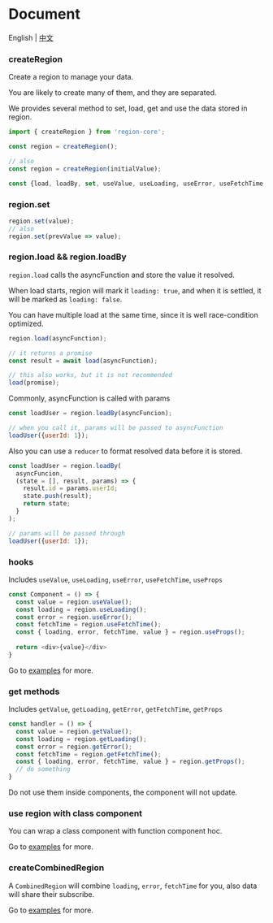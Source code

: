 # Document

English | [中文](https://github.com/regionjs/region-core/blob/master/docs/Document-zh_CN.md)

### createRegion

Create a region to manage your data.

You are likely to create many of them, and they are separated.

We provides several method to set, load, get and use the data stored in region.

```javascript
import { createRegion } from 'region-core';

const region = createRegion();

// also
const region = createRegion(initialValue);

const {load, loadBy, set, useValue, useLoading, useError, useFetchTime, useProps} = region;
```

### region.set

```javascript
region.set(value);
// also
region.set(prevValue => value);
```

### region.load && region.loadBy

`region.load` calls the asyncFunction and store the value it resolved.

When load starts, region will mark it `loading: true`, and when it is settled, it will be marked as `loading: false`.

You can have multiple load at the same time, since it is well race-condition optimized.

```javascript
region.load(asyncFunction);

// it returns a promise
const result = await load(asyncFunction);

// this also works, but it is not recommended
load(promise);
```

Commonly, asyncFunction is called with params

```javascript
const loadUser = region.loadBy(asyncFuncion);

// when you call it, params will be passed to asyncFunction
loadUser({userId: 1});
```

Also you can use a `reducer` to format resolved data before it is stored.

```javascript
const loadUser = region.loadBy(
  asyncFuncion,
  (state = [], result, params) => {
    result.id = params.userId;
    state.push(result);
    return state;
  }
);

// params will be passed through
loadUser({userId: 1});
```

### hooks

Includes `useValue`, `useLoading`, `useError`, `useFetchTime`, `useProps`

```javascript
const Component = () => {
  const value = region.useValue();
  const loading = region.useLoading();
  const error = region.useError();
  const fetchTime = region.useFetchTime();
  const { loading, error, fetchTime, value } = region.useProps();
  
  return <div>{value}</div>
}
```

Go to [examples](https://regionjs.github.io/region-core/#UseValue) for more.

### get methods

Includes `getValue`, `getLoading`, `getError`, `getFetchTime`, `getProps`

```javascript
const handler = () => {
  const value = region.getValue();
  const loading = region.getLoading();
  const error = region.getError();
  const fetchTime = region.getFetchTime();
  const { loading, error, fetchTime, value } = region.getProps();
  // do something
}
```

Do not use them inside components, the component will not update.

### use region with class component

You can wrap a class component with function component hoc.

Go to [examples](https://regionjs.github.io/region-core/#ClassComponent) for more.

### createCombinedRegion

A `CombinedRegion` will combine `loading`, `error`, `fetchTime` for you, also data will share their subscribe.

Go to [examples](https://regionjs.github.io/region-core/#CombinedError) for more.

